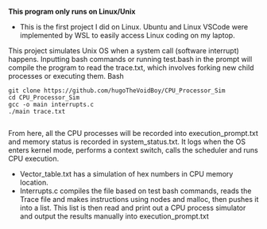 **This program only runs on Linux/Unix**
- This is the first project I did on Linux. Ubuntu and Linux VSCode were implemented by WSL to easily access Linux coding on my laptop.

This project simulates Unix OS when a system call (software interrupt) happens. Inputting bash commands or running test.bash in the prompt will compile the program to read the trace.txt, which involves forking new child processes or executing them. 
Bash
```
git clone https://github.com/hugoTheVoidBoy/CPU_Processor_Sim
cd CPU_Processor_Sim
gcc -o main interrupts.c
./main trace.txt
 
```

From here, all the CPU processes will be recorded into execution_prompt.txt and memory status is recorded in system_status.txt. It logs when the OS enters kernel mode, performs a context switch, calls the scheduler and runs CPU execution.

- Vector_table.txt has a simulation of hex numbers in CPU memory location.
- Interrupts.c compiles the file based on test bash commands, reads the Trace file and makes instructions using nodes and malloc, then pushes it into a list. This list is then read and print out a CPU process simulator and output the results manually into execution_prompt.txt

